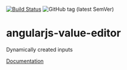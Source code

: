 [![Build Status](https://travis-ci.org/kp-sys/angularjs-value-editor.svg?branch=master)](https://travis-ci.org/kp-sys/angularjs-value-editor)
![GitHub tag (latest SemVer)](https://img.shields.io/github/v/tag/kp-sys/angularjs-value-editor?label=version)        
# angularjs-value-editor
Dynamically created inputs

[Documentation](https://kp-sys.github.io/angularjs-value-editor/#/api/angularjs-value-editor)

